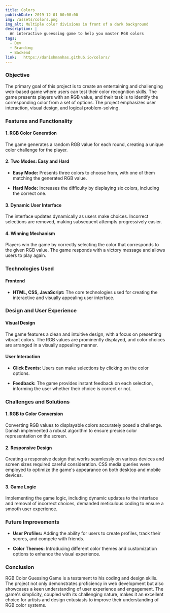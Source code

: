 ```yaml
---
title: Colors
publishDate: 2019-12-01 00:00:00
img: /assets/colors.png
img_alt: Multiple color divisions in front of a dark background
description: |
  An interactive gueessing game to help you master RGB colors
tags:
  - Dev
  - Branding
  - Backend
link:   https://danishmanhas.github.io/colors/
---
```



### Objective

The primary goal of this project is to create an entertaining and challenging web-based game where users can test their color recognition skills. The game presents players with an RGB value, and their task is to identify the corresponding color from a set of options. The project emphasizes user interaction, visual design, and logical problem-solving.

### Features and Functionality

#### 1. RGB Color Generation

The game generates a random RGB value for each round, creating a unique color challenge for the player.

#### 2. Two Modes: Easy and Hard

- **Easy Mode:** Presents three colors to choose from, with one of them matching the generated RGB value.
  
- **Hard Mode:** Increases the difficulty by displaying six colors, including the correct one.

#### 3. Dynamic User Interface

The interface updates dynamically as users make choices. Incorrect selections are removed, making subsequent attempts progressively easier.

#### 4. Winning Mechanism

Players win the game by correctly selecting the color that corresponds to the given RGB value. The game responds with a victory message and allows users to play again.

### Technologies Used

#### Frontend

- **HTML, CSS, JavaScript:** The core technologies used for creating the interactive and visually appealing user interface.

### Design and User Experience

#### Visual Design

The game features a clean and intuitive design, with a focus on presenting vibrant colors. The RGB values are prominently displayed, and color choices are arranged in a visually appealing manner.

#### User Interaction

- **Click Events:** Users can make selections by clicking on the color options.
  
- **Feedback:** The game provides instant feedback on each selection, informing the user whether their choice is correct or not.

### Challenges and Solutions

#### 1. RGB to Color Conversion

Converting RGB values to displayable colors accurately posed a challenge. Danish implemented a robust algorithm to ensure precise color representation on the screen.

#### 2. Responsive Design

Creating a responsive design that works seamlessly on various devices and screen sizes required careful consideration. CSS media queries were employed to optimize the game's appearance on both desktop and mobile devices.

#### 3. Game Logic

Implementing the game logic, including dynamic updates to the interface and removal of incorrect choices, demanded meticulous coding to ensure a smooth user experience.

### Future Improvements

- **User Profiles:** Adding the ability for users to create profiles, track their scores, and compete with friends.
  
- **Color Themes:** Introducing different color themes and customization options to enhance the visual experience.

### Conclusion

RGB Color Guessing Game is a testament to his coding and design skills. The project not only demonstrates proficiency in web development but also showcases a keen understanding of user experience and engagement. The game's simplicity, coupled with its challenging nature, makes it an excellent choice for artists and design entusiasts to improve their understanding of RGB color systems.